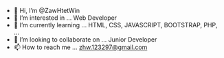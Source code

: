 - 👋 Hi, I’m @ZawHtetWin
- 👀 I’m interested in ... Web Developer
- 🌱 I’m currently learning ... HTML, CSS, JAVASCRIPT, BOOTSTRAP, PHP, ...
- 💞️ I’m looking to collaborate on ... Junior Developer
- 📫 How to reach me ... zhw.123297@gmail.com

<!---
ZawHtetWin/ZawHtetWin is a ✨ special ✨ repository because its `README.md` (this file) appears on your GitHub profile.
You can click the Preview link to take a look at your changes.
--->
